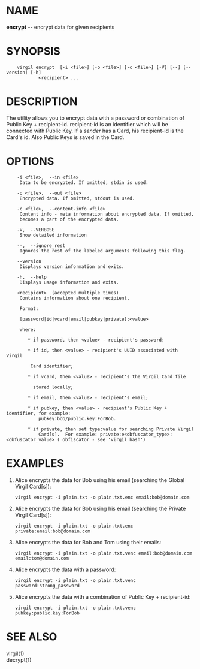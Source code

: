 NAME
====

**encrypt** -- encrypt data for given recipients

SYNOPSIS
========

        virgil encrypt  [-i <file>] [-o <file>] [-c <file>] [-V] [--] [--version] [-h]
                <recipient> ...

DESCRIPTION
===========

The utility allows you to encrypt data with a password or combination of
Public Key + recipient-id. recipient-id is an identifier which will be
connected with Public Key. If a *sender* has a Card, his recipient-id is
the Card's id. Also Public Keys is saved in the Card.

OPTIONS
=======

        -i <file>,  --in <file>
         Data to be encrypted. If omitted, stdin is used.

        -o <file>,  --out <file>
         Encrypted data. If omitted, stdout is used.

        -c <file>,  --content-info <file>
         Content info - meta information about encrypted data. If omitted,
         becomes a part of the encrypted data.

        -V,  --VERBOSE
         Show detailed information

        --,  --ignore_rest
         Ignores the rest of the labeled arguments following this flag.

        --version
         Displays version information and exits.

        -h,  --help
         Displays usage information and exits.

        <recipient>  (accepted multiple times)
         Contains information about one recipient.

         Format:

         [password|id|vcard|email|pubkey|private]:<value>

         where:

            * if password, then <value> - recipient's password;

            * if id, then <value> - recipient's UUID associated with Virgil

             Card identifier;

            * if vcard, then <value> - recipient's the Virgil Card file

              stored locally;

            * if email, then <value> - recipient's email;

            * if pubkey, then <value> - recipient's Public Key + identifier, for example:
                pubkey:bob/public.key:ForBob.

            * if private, then set type:value for searching Private Virgil
                Card[s].  For example: private:e<obfuscator_type>:<obfuscator_value> ( obfiscator - see 'virgil hash')

EXAMPLES
========

1.  Alice encrypts the data for Bob using his email (searching the
    Global Virgil Card\[s\]):

        virgil encrypt -i plain.txt -o plain.txt.enc email:bob@domain.com

2.  Alice encrypts the data for Bob using his email (searching the
    Private Virgil Card\[s\]):

        virgil encrypt -i plain.txt -o plain.txt.enc private:email:bob@domain.com

3.  Alice encrypts the data for Bob and Tom using their emails:

        virgil encrypt -i plain.txt -o plain.txt.venc email:bob@domain.com email:tom@domain.com

4.  Alice encrypts the data with a password:

        virgil encrypt -i plain.txt -o plain.txt.venc password:strong_password

5.  Alice encrypts the data with a combination of Public Key +
    recipient-id:

        virgil encrypt -i plain.txt -o plain.txt.venc pubkey:public.key:ForBob

SEE ALSO
========

virgil(1)  
decrypt(1)
